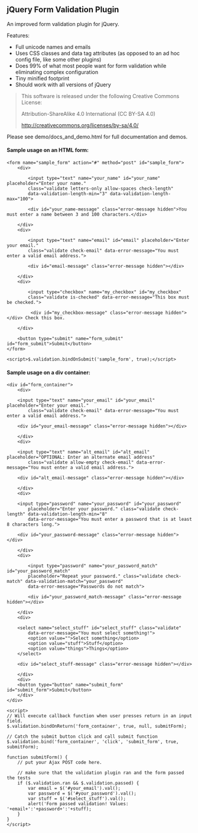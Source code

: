 ## jQuery Form Validation Plugin
 An improved form validation plugin for jQuery.
 
Features:
- Full unicode names and emails
- Uses CSS classes and data tag attributes (as opposed to an ad hoc config file, like some other plugins)
- Does 99% of what most people want for form validation while eliminating complex configuration
- Tiny minified footprint
- Should work with all versions of jQuery

> This software is released under the following Creative Commons License:
>
> Attribution-ShareAlike 4.0 International (CC BY-SA 4.0)
>
> http://creativecommons.org/licenses/by-sa/4.0/

Please see demo/docs_and_demo.html for full documentation and demos.

#### Sample usage on an HTML form:

```
<form name="sample_form" action="#" method="post" id="sample_form">
    <div>

        <input type="text" name="your_name" id="your_name" placeholder="Enter your name."
        class="validate letters-only allow-spaces check-length"
        data-validation-length-min="3" data-validation-length-max="100">

        <div id="your_name-message" class="error-message hidden">You must enter a name between 3 and 100 characters.</div>

    </div>
    <div>

        <input type="text" name="email" id="email" placeholder="Enter your email."
        class="validate check-email" data-error-message="You must enter a valid email address.">

        <div id="email-message" class="error-message hidden"></div>

    </div>
    <div>

        <input type="checkbox" name="my_checkbox" id="my_checkbox"
        class="validate is-checked" data-error-message="This box must be checked.">

         <div id="my_checkbox-message" class="error-message hidden"></div> Check this box.

    </div>

    <button type="submit" name="form_submit" id="form_submit">Submit</button>
</form>

<script>$.validation.bindOnSubmit('sample_form', true);</script>
```

#### Sample usage on a div container:

```
<div id="form_container">
    <div>
    
    <input type="text" name="your_email" id="your_email" placeholder="Enter your email."
        class="validate check-email" data-error-message="You must enter a valid email address.">
    
    <div id="your_email-message" class="error-message hidden"></div>
    
    </div>
    <div>

    <input type="text" name="alt_email" id="alt_email" placeholder="OPTIONAL: Enter an alternate email address"
        class="validate allow-empty check-email" data-error-message="You must enter a valid email address.">

    <div id="alt_email-message" class="error-message hidden"></div>

    </div>
    <div>
    
    <input type="password" name="your_password" id="your_password"
        placeholder="Enter your password." class="validate check-length" data-validation-length-min="8"
        data-error-message="You must enter a password that is at least 8 characters long.">
    
    <div id="your_password-message" class="error-message hidden"></div>
    
    </div>
    <div>

        <input type="password" name="your_password_match" id="your_password_match"
        placeholder="Repeat your password." class="validate check-match" data-validation-match="your_password"
        data-error-message="Passwords do not match">

        <div id="your_password_match-message" class="error-message hidden"></div>

    </div>
    <div>
    
    <select name="select_stuff" id="select_stuff" class="validate"
        data-error-message="You must select something!">
        <option value="">Select something</option>
        <option value="stuff">Stuff</option>
        <option value="things">Things</option>
    </select>
        
    <div id="select_stuff-message" class="error-message hidden"></div>
    
    </div>
    <div>
    <button type="button" name="submit_form" id="submit_form">Submit</button>
    </div>
</div>

<script>
// Will execute callback function when user presses return in an input field.
$.validation.bindOnReturn('form_container', true, null, submitForm);

// Catch the submit button click and call submit function
$.validation.bind('form_container', 'click', 'submit_form', true, submitForm);

function submitForm() {
    // put your Ajax POST code here.
    
    // make sure that the validation plugin ran and the form passed the tests
    if ($.validation.ran && $.validation.passed) {
        var email = $('#your_email').val();
        var password = $('#your_password').val();
        var stuff = $('#select_stuff').val();
        alert('Form passed validation! Values: '+email+':'+password+':'+stuff);
    }
}
</script>
```